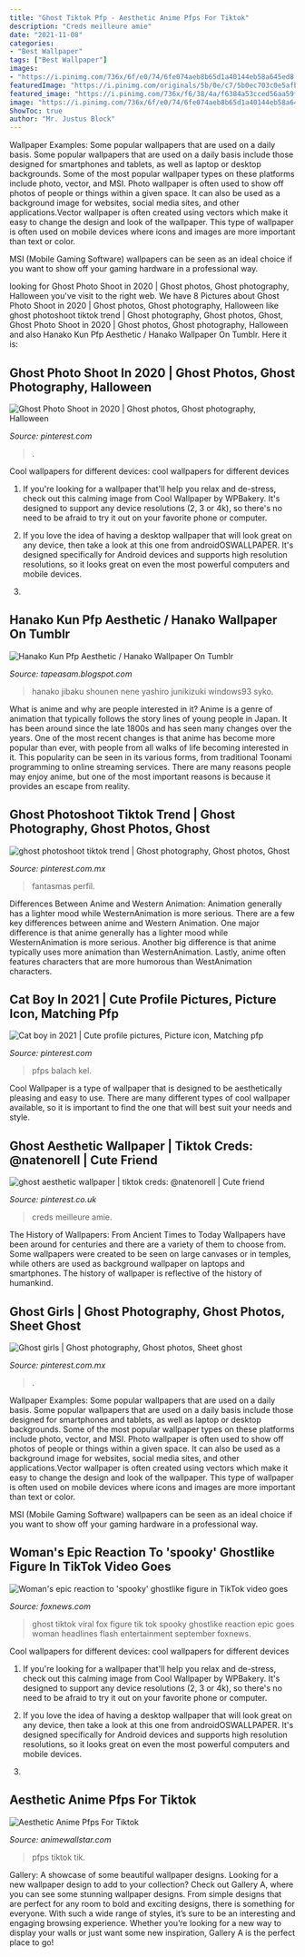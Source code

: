 ```yaml
---
title: "Ghost Tiktok Pfp - Aesthetic Anime Pfps For Tiktok"
description: "Creds meilleure amie"
date: "2021-11-08"
categories:
- "Best Wallpaper"
tags: ["Best Wallpaper"]
images:
- "https://i.pinimg.com/736x/6f/e0/74/6fe074aeb8b65d1a40144eb58a645ed8.jpg"
featuredImage: "https://i.pinimg.com/originals/5b/0e/c7/5b0ec703c0e5afbc2f9e6661b275ec11.jpg"
featured_image: "https://i.pinimg.com/736x/f6/38/4a/f6384a53cced56aa59f0d2344f1cadce.jpg"
image: "https://i.pinimg.com/736x/6f/e0/74/6fe074aeb8b65d1a40144eb58a645ed8.jpg"
ShowToc: true
author: "Mr. Justus Block"
---
```



Wallpaper Examples: Some popular wallpapers that are used on a daily basis.
Some popular wallpapers that are used on a daily basis include those designed for smartphones and tablets, as well as laptop or desktop backgrounds. Some of the most popular wallpaper types on these platforms include photo, vector, and MSI. 
Photo wallpaper is often used to show off photos of people or things within a given space. It can also be used as a background image for websites, social media sites, and other applications.Vector wallpaper is often created using vectors which make it easy to change the design and look of the wallpaper. This type of wallpaper is often used on mobile devices where icons and images are more important than text or color. 

MSI (Mobile Gaming Software) wallpapers can be seen as an ideal choice if you want to show off your gaming hardware in a professional way.

	

		
looking for Ghost Photo Shoot in 2020 | Ghost photos, Ghost photography, Halloween you've visit to the right web. We have 8 Pictures about Ghost Photo Shoot in 2020 | Ghost photos, Ghost photography, Halloween like ghost photoshoot tiktok trend | Ghost photography, Ghost photos, Ghost, Ghost Photo Shoot in 2020 | Ghost photos, Ghost photography, Halloween and also Hanako Kun Pfp Aesthetic / Hanako Wallpaper On Tumblr. Here it is:
		
    
## Ghost Photo Shoot In 2020 | Ghost Photos, Ghost Photography, Halloween

<img loading=lazy src="https://i.pinimg.com/736x/f6/38/4a/f6384a53cced56aa59f0d2344f1cadce.jpg" onerror="this.onerror=null;this.src='https://tse4.mm.bing.net/th?id=OIP.UI70O2S6or9mFYRwKAj2CQHaIR&amp;pid=15.1';" alt="Ghost Photo Shoot in 2020 | Ghost photos, Ghost photography, Halloween">

_Source: pinterest.com_

>. 

	

Cool wallpapers for different devices:
cool wallpapers for different devices 

1. If you're looking for a wallpaper that'll help you relax and de-stress, check out this calming image from Cool Wallpaper by WPBakery. It's designed to support any device resolutions (2, 3 or 4k), so there's no need to be afraid to try it out on your favorite phone or computer.

2. If you love the idea of having a desktop wallpaper that will look great on any device, then take a look at this one from androidOSWALLPAPER. It's designed specifically for Android devices and supports high resolution resolutions, so it looks great on even the most powerful computers and mobile devices.

3.

    
## Hanako Kun Pfp Aesthetic / Hanako Wallpaper On Tumblr

<img loading=lazy src="https://64.media.tumblr.com/169019bb2c8be69421fd22a186e5ead3/b08f2999a4933960-fd/s640x960/8a13fa99d813d9aa9620cf898f7ac5e83a416b21.jpg" onerror="this.onerror=null;this.src='https://tse2.mm.bing.net/th?id=OIP.3XJLcJagg0ko2bJ98oU_MAHaHa&amp;pid=15.1';" alt="Hanako Kun Pfp Aesthetic / Hanako Wallpaper On Tumblr">

_Source: tapeasam.blogspot.com_

>hanako jibaku shounen nene yashiro junikizuki windows93 syko. 

	

What is anime and why are people interested in it?
Anime is a genre of animation that typically follows the story lines of young people in Japan. It has been around since the late 1800s and has seen many changes over the years. One of the most recent changes is that anime has become more popular than ever, with people from all walks of life becoming interested in it. This popularity can be seen in its various forms, from traditional Toonami programming to online streaming services. There are many reasons people may enjoy anime, but one of the most important reasons is because it provides an escape from reality.

    
## Ghost Photoshoot Tiktok Trend | Ghost Photography, Ghost Photos, Ghost

<img loading=lazy src="https://i.pinimg.com/originals/39/c3/ff/39c3ff3a865763788a87776355852ad6.jpg" onerror="this.onerror=null;this.src='https://tse4.mm.bing.net/th?id=OIP.43LrjAQjKCgz7CJXhnH6nQHaJ3&amp;pid=15.1';" alt="ghost photoshoot tiktok trend | Ghost photography, Ghost photos, Ghost">

_Source: pinterest.com.mx_

>fantasmas perfil. 

	

Differences Between Anime and Western Animation: Animation generally has a lighter mood while WesternAnimation is more serious.
There are a few key differences between anime and Western Animation. One major difference is that anime generally has a lighter mood while WesternAnimation is more serious. Another big difference is that anime typically uses more animation than WesternAnimation. Lastly, anime often features characters that are more humorous than WestAnimation characters.

    
## Cat Boy In 2021 | Cute Profile Pictures, Picture Icon, Matching Pfp

<img loading=lazy src="https://i.pinimg.com/originals/ec/90/88/ec90885938915c2f1f880d1ad3bdb821.jpg" onerror="this.onerror=null;this.src='https://tse2.mm.bing.net/th?id=OIP.t8gitSDHJCo1Qr8IDGiVYgHaHU&amp;pid=15.1';" alt="Cat boy in 2021 | Cute profile pictures, Picture icon, Matching pfp">

_Source: pinterest.com_

>pfps balach kel. 

	

Cool Wallpaper is a type of wallpaper that is designed to be aesthetically pleasing and easy to use. There are many different types of cool wallpaper available, so it is important to find the one that will best suit your needs and style.

    
## Ghost Aesthetic Wallpaper | Tiktok Creds: @natenorell | Cute Friend

<img loading=lazy src="https://i.pinimg.com/originals/5b/0e/c7/5b0ec703c0e5afbc2f9e6661b275ec11.jpg" onerror="this.onerror=null;this.src='https://tse4.mm.bing.net/th?id=OIP.XIeboVtGFlDHNcN7lbiJbwHaJ4&amp;pid=15.1';" alt="ghost aesthetic wallpaper | tiktok creds: @natenorell | Cute friend">

_Source: pinterest.co.uk_

>creds meilleure amie. 

	

The History of Wallpapers: From Ancient Times to Today
Wallpapers have been around for centuries and there are a variety of them to choose from. Some wallpapers were created to be seen on large canvases or in temples, while others are used as background wallpaper on laptops and smartphones. The history of wallpaper is reflective of the history of humankind.

    
## Ghost Girls | Ghost Photography, Ghost Photos, Sheet Ghost

<img loading=lazy src="https://i.pinimg.com/736x/6f/e0/74/6fe074aeb8b65d1a40144eb58a645ed8.jpg" onerror="this.onerror=null;this.src='https://tse2.mm.bing.net/th?id=OIP.ngg2mGQfKBVlkHBEAiVdkgHaH8&amp;pid=15.1';" alt="Ghost girls | Ghost photography, Ghost photos, Sheet ghost">

_Source: pinterest.com.mx_

>. 

	

Wallpaper Examples: Some popular wallpapers that are used on a daily basis.
Some popular wallpapers that are used on a daily basis include those designed for smartphones and tablets, as well as laptop or desktop backgrounds. Some of the most popular wallpaper types on these platforms include photo, vector, and MSI. 
Photo wallpaper is often used to show off photos of people or things within a given space. It can also be used as a background image for websites, social media sites, and other applications.Vector wallpaper is often created using vectors which make it easy to change the design and look of the wallpaper. This type of wallpaper is often used on mobile devices where icons and images are more important than text or color. 

MSI (Mobile Gaming Software) wallpapers can be seen as an ideal choice if you want to show off your gaming hardware in a professional way.

    
## Woman&#039;s Epic Reaction To &#039;spooky&#039; Ghostlike Figure In TikTok Video Goes

<img loading=lazy src="https://a57.foxnews.com/static.foxnews.com/foxnews.com/content/uploads/2020/09/931/524/Tik-Tok-Ghost.jpg?ve=1&amp;tl=1" onerror="this.onerror=null;this.src='https://tse2.mm.bing.net/th?id=OIP.PlNDVBqDlrhSuyDoNCPBsAHaEK&amp;pid=15.1';" alt="Woman&#039;s epic reaction to &#039;spooky&#039; ghostlike figure in TikTok video goes">

_Source: foxnews.com_

>ghost tiktok viral fox figure tik tok spooky ghostlike reaction epic goes woman headlines flash entertainment september foxnews. 

	

Cool wallpapers for different devices:
cool wallpapers for different devices 

1. If you're looking for a wallpaper that'll help you relax and de-stress, check out this calming image from Cool Wallpaper by WPBakery. It's designed to support any device resolutions (2, 3 or 4k), so there's no need to be afraid to try it out on your favorite phone or computer.

2. If you love the idea of having a desktop wallpaper that will look great on any device, then take a look at this one from androidOSWALLPAPER. It's designed specifically for Android devices and supports high resolution resolutions, so it looks great on even the most powerful computers and mobile devices.

3.

    
## Aesthetic Anime Pfps For Tiktok

<img loading=lazy src="https://i.pinimg.com/originals/4d/4d/81/4d4d81e8afb464a09d531a71945d6486.jpg" onerror="this.onerror=null;this.src='https://tse1.mm.bing.net/th?id=OIP.gw8eEsFyFrkRgMy3TAbTuAHaHa&amp;pid=15.1';" alt="Aesthetic Anime Pfps For Tiktok">

_Source: animewallstar.com_

>pfps tiktok tik. 

	

Gallery: A showcase of some beautiful wallpaper designs.
Looking for a new wallpaper design to add to your collection? Check out Gallery A, where you can see some stunning wallpaper designs. From simple designs that are perfect for any room to bold and exciting designs, there is something for everyone. With such a wide range of styles, it’s sure to be an interesting and engaging browsing experience. Whether you’re looking for a new way to display your walls or just want some new inspiration, Gallery A is the perfect place to go!





	
	
